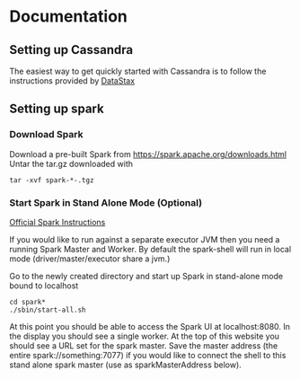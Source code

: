 # Documentation

## Setting up Cassandra

The easiest way to get quickly started with Cassandra is to follow the instructions provided by 
[DataStax](http://docs.datastax.com/en/cassandra/latest/cassandra/install/install_cassandraTOC.html)

## Setting up spark

### Download Spark

Download a pre-built Spark from  https://spark.apache.org/downloads.html
Untar the tar.gz downloaded with 

    tar -xvf spark-*-.tgz

### Start Spark in Stand Alone Mode (Optional)

[Official Spark Instructions](https://spark.apache.org/docs/latest/spark-standalone.html)

If you would like to run against a separate executor JVM then you need a running Spark Master and Worker.
By default the spark-shell will run in local mode (driver/master/executor share a jvm.)

Go to the newly created directory and start up Spark in stand-alone mode bound to localhost

    cd spark*
    ./sbin/start-all.sh

At this point you should be able to access the Spark UI at localhost:8080. In the display you
should see a single worker. At the top of this website you should see a URL set for the spark master. Save
the master address (the entire spark://something:7077) if you would like to connect the shell to 
this stand alone spark master (use as sparkMasterAddress below).